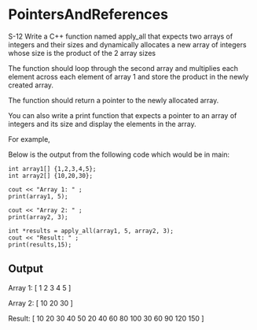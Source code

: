 # PointersAndReferences
 S-12
  Write a C++ function named apply_all that expects two arrays of integers and their sizes and
  dynamically allocates a new array of integers whose size is the product of the 2 array sizes

  The function should loop through the second array and multiplies each element across each element of array 1 and store the
  product in the newly created array.

  The function should return a pointer to the newly allocated array.

  You can also write a print function that expects a pointer to an array of integers and its size and display the
  elements in the array.

  For example,

  Below is the output from the following code which would be in main:

    int array1[] {1,2,3,4,5};
    int array2[] {10,20,30};

    cout << "Array 1: " ;
    print(array1, 5);

    cout << "Array 2: " ;
    print(array2, 3);

    int *results = apply_all(array1, 5, array2, 3);
    cout << "Result: " ;
    print(results,15);

   Output
   ---------------------

   Array 1: [ 1 2 3 4 5 ]

   Array 2: [ 10 20 30 ]

   Result: [ 10 20 30 40 50 20 40 60 80 100 30 60 90 120 150 ]
